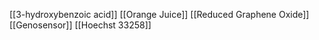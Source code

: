 [[3-hydroxybenzoic acid]]
[[Orange Juice]]
[[Reduced Graphene Oxide]]
[[Genosensor]]
[[Hoechst 33258]]

